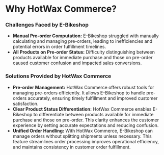 # Why HotWax Commerce?

### Challenges Faced by E-Bikeshop
- **Manual Pre-order Computation:** E-Bikeshop struggled with manually calculating and managing pre-orders, leading to inefficiencies and potential errors in order fulfillment timelines.
- **All Products on Pre-order Status:** Difficulty distinguishing between products available for immediate purchase and those on pre-order caused customer confusion and impacted sales conversions.

### Solutions Provided by HotWax Commerce
- **Pre-order Management:** HotWax Commerce offers robust tools for managing pre-orders efficiently. It allows E-Bikeshop to handle pre-orders accurately, ensuring timely fulfillment and improved customer satisfaction.
- **Clear Product Status Differentiation:** HotWax Commerce enables E-Bikeshop to differentiate between products available for immediate purchase and those on pre-order. This clarity enhances the customer experience by setting accurate expectations and reducing confusion.
- **Unified Order Handling:** With HotWax Commerce, E-Bikeshop can manage orders without splitting shipments unless necessary. This feature streamlines order processing improves operational efficiency, and maintains consistency in customer order fulfillment.
